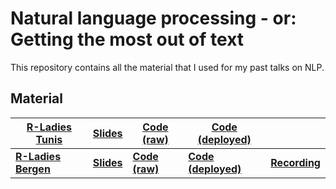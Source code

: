 # Natural language processing - or: Getting the most out of text

This repository contains all the material that I used for my past talks on NLP.

## Material

| [R-Ladies Tunis](https://github.com/cosimameyer/nlp-rladies-tunis/blob/main/README.md)| [Slides](https://github.com/cosimameyer/nlp-rladies-tunis/blob/main/README.md) | [Code (raw)](https://github.com/cosimameyer/nlp-rladies-tunis/tree/main/code) | [Code (deployed)](https://nlp-tunis.netlify.app/) |  |
|--------|--------|----------|----------|----------|
| [**R-Ladies Bergen**](https://github.com/cosimameyer/nlp-rladies-bergen/edit/main/README.md)| [**Slides**](http://cosimameyer.rbind.io/slides/nlp-rladies/talk#1) | [**Code (raw)**](https://github.com/cosimameyer/nlp-rladies-bergen/tree/main/code) | [**Code (deployed)**](https://nlp-bergen.netlify.app) | [**Recording**](https://youtu.be/bvqur70ZmyM) |
